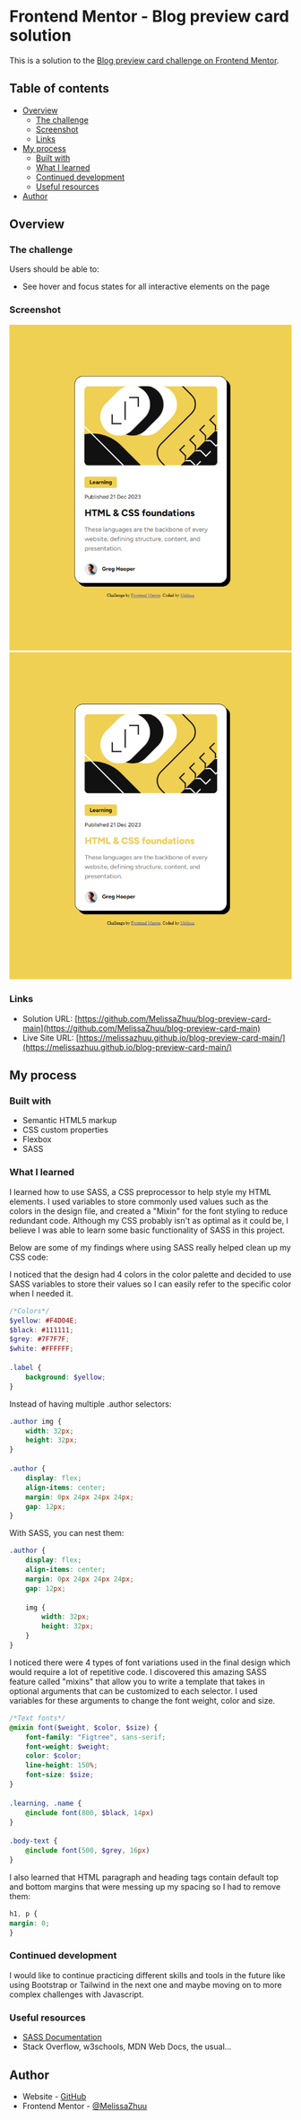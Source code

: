 # Frontend Mentor - Blog preview card solution

This is a solution to the [Blog preview card challenge on Frontend Mentor](https://www.frontendmentor.io/challenges/blog-preview-card-ckPaj01IcS).

## Table of contents

- [Overview](#overview)
  - [The challenge](#the-challenge)
  - [Screenshot](#screenshot)
  - [Links](#links)
- [My process](#my-process)
  - [Built with](#built-with)
  - [What I learned](#what-i-learned)
  - [Continued development](#continued-development)
  - [Useful resources](#useful-resources)
- [Author](#author)

## Overview

### The challenge

Users should be able to:

- See hover and focus states for all interactive elements on the page

### Screenshot

![](./assets/images/frontendmentor-blog-preview-card-screenshot.png)
![](./assets/images/frontendmentor-blog-preview-card-hover-screenshot.png)

### Links

- Solution URL: [https://github.com/MelissaZhuu/blog-preview-card-main](https://github.com/MelissaZhuu/blog-preview-card-main)
- Live Site URL: [https://melissazhuu.github.io/blog-preview-card-main/](https://melissazhuu.github.io/blog-preview-card-main/)

## My process

### Built with

- Semantic HTML5 markup
- CSS custom properties
- Flexbox
- SASS

### What I learned

I learned how to use SASS, a CSS preprocessor to help style my HTML elements. I used variables to store commonly used values such as the colors in the design file, and created a "Mixin" for the font styling to reduce redundant code. Although my CSS probably isn't as optimal as it could be, I believe I was able to learn some basic functionality of SASS in this project.

Below are some of my findings where using SASS really helped clean up my CSS code:

I noticed that the design had 4 colors in the color palette and decided to use SASS variables to store their values so I can easily refer to the specific color when I needed it.
```scss
/*Colors*/
$yellow: #F4D04E;
$black: #111111;
$grey: #7F7F7F;
$white: #FFFFFF;

.label {
    background: $yellow;
}
```

Instead of having multiple .author selectors:
```css
.author img {
    width: 32px;
    height: 32px;
}

.author {
    display: flex;
    align-items: center;
    margin: 0px 24px 24px 24px;
    gap: 12px;
}
```
With SASS, you can nest them:
```scss
.author {
    display: flex;
    align-items: center;
    margin: 0px 24px 24px 24px;
    gap: 12px;

    img {
        width: 32px;
        height: 32px;
    }
}
```

I noticed there were 4 types of font variations used in the final design which would require a lot of repetitive code. I discovered this amazing SASS feature called "mixins" that allow you to write a template that takes in optional arguments that can be customized to each selector. I used variables for these arguments to change the font weight, color and size.
```scss
/*Text fonts*/
@mixin font($weight, $color, $size) {
    font-family: "Figtree", sans-serif;
    font-weight: $weight;
    color: $color;
    line-height: 150%;
    font-size: $size;
}

.learning, .name {
    @include font(800, $black, 14px)
}

.body-text {
    @include font(500, $grey, 16px)
}
```

I also learned that HTML paragraph and heading tags contain default top and bottom margins that were messing up my spacing so I had to remove them:
```css
h1, p {
margin: 0;
}
```

### Continued development

I would like to continue practicing different skills and tools in the future like using Bootstrap or Tailwind in the next one and maybe moving on to more complex challenges with Javascript.

### Useful resources

- [SASS Documentation](https://sass-lang.com/documentation/)
- Stack Overflow, w3schools, MDN Web Docs, the usual...

## Author

- Website - [GitHub](https://github.com/MelissaZhuu)
- Frontend Mentor - [@MelissaZhuu](https://www.frontendmentor.io/profile/MelissaZhuu)
